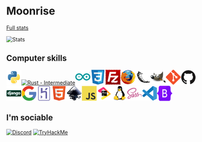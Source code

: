 # Moonrise
[Full stats](https://github.com/PetitPotiron/PetitPotiron/blob/main/stats.md)

![Stats](https://github-readme-stats.vercel.app/api?username=PetitPotiron&show_icons=true&theme=midnight-purple)

## Computer skills
<a href="https://python.org"><img src="https://raw.githubusercontent.com/devicons/devicon/master/icons/python/python-original.svg" width="40px" height="40px" alt="Python - Intermediate"></a><a href="https://rust-lang.org"><img src="https://rust-lang.org/logos/rust-logo-blk.svg" width="40px" height="40px" alt="Rust - Intermediate"></a><a href="https://arduino.cc"><img src="https://raw.githubusercontent.com/devicons/devicon/master/icons/arduino/arduino-original.svg" width="40px" height="40px" alt="Arduino - Beginner"></a><a href="https://w3.org/Style/CSS"><img src="https://raw.githubusercontent.com/devicons/devicon/master/icons/css3/css3-original.svg" width="40px" height="40px" alt="CSS 3 - Intermediate"></a><a href="https://filezilla-project.org/"><img src="https://raw.githubusercontent.com/devicons/devicon/master/icons/filezilla/filezilla-plain.svg" width="40px" height="40px" alt="FileZilla - Beginner"></a><a href="https://firefox.com"><img src="https://raw.githubusercontent.com/devicons/devicon/master/icons/firefox/firefox-original.svg" width="40px" height="40px" alt="Firefox - Expert"></a><a href="https://flask.palletsprojects.com"><img src="https://raw.githubusercontent.com/devicons/devicon/master/icons/flask/flask-original.svg" width="40px" height="40px" alt="Flask - Intermediate"></a><a href="https://gimp.org"><img src="https://raw.githubusercontent.com/devicons/devicon/master/icons/gimp/gimp-original.svg" width="40px" height="40px" alt="Gimp - Intermediate"></a><a href="https://git-scm.com"><img src="https://raw.githubusercontent.com/devicons/devicon/master/icons/git/git-original.svg" width="40px" height="40px" alt="Git - Beginner"></a><a href="https://github.com"><img src="https://raw.githubusercontent.com/devicons/devicon/master/icons/github/github-original.svg" width="40px" height="40px" alt="Github - Intermediate"></a><a href="https://djangoproject.com"><img src="https://raw.githubusercontent.com/devicons/devicon/master/icons/django/django-original.svg" width="40px" height="40px" alt="Django - Beginner"></a><a href="https://google.com"><img src="https://raw.githubusercontent.com/devicons/devicon/master/icons/google/google-original.svg" width="40px" height="40px" alt="Google - Expert"></a><a href="https://heroku.com"><img src="https://raw.githubusercontent.com/devicons/devicon/master/icons/heroku/heroku-original.svg" width="40px" height="40px" alt="Heroku - Intermediate"></a><a href="https://w3.org/html"><img src="https://raw.githubusercontent.com/devicons/devicon/master/icons/html5/html5-original.svg" width="40px" height="40px" alt="HTML 5 - Expert"></a><a href="https://inkscape.org"><img src="https://raw.githubusercontent.com/devicons/devicon/master/icons/inkscape/inkscape-original.svg" width="40px" height="40px" alt="Inkscape - Beginner"></a><a href="https://nodejs.org"><img src="https://raw.githubusercontent.com/devicons/devicon/master/icons/javascript/javascript-original.svg" width="40px" height="40px" alt="Node.js & JavaScript - Intermediate"></a><a href="https://jetbrains.com"><img src="https://raw.githubusercontent.com/devicons/devicon/master/icons/jetbrains/jetbrains-original.svg" width="40px" height="40px" alt="JetBrains - Expert"></a><a href="https://gnu.org/"><img src="https://raw.githubusercontent.com/devicons/devicon/master/icons/linux/linux-original.svg" width="40px" height="40px" alt="GNU Linux - Beginner"></a><a href="https://sass-lang.com"><img src="https://raw.githubusercontent.com/devicons/devicon/master/icons/sass/sass-original.svg" width="40px" height="40px" alt="Sass - Beginner"></a><a href="https://code.visualstudio.com/"><img src="https://raw.githubusercontent.com/devicons/devicon/master/icons/vscode/vscode-original.svg" width="40px" height="40px" alt="Visual Studio Code - Intermediate"></a><a href="https://getbootstrap.com"><img src="https://raw.githubusercontent.com/devicons/devicon/master/icons/bootstrap/bootstrap-original.svg" width="40px" height="40px" alt="Bootstrap - Intermediate"></a>

## I'm sociable
<a href="https://discord.com/users/715826047949471785"><img src="https://discord.com/assets/3437c10597c1526c3dbd98c737c2bcae.svg" width="40px" height="40px" alt="Discord"></a>
<a href="https://tryhackme.com/p/PetitPotiron"><img src="https://tryhackme-badges.s3.amazonaws.com/PetitPotiron.png" alt="TryHackMe" height="40px"></a>
